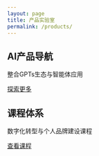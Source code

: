 ```yaml
---
layout: page
title: 产品实验室
permalink: /products/
---
```


<section class="product-grid">
  <div class="product-card">
    <h2>AI产品导航</h2>
    <p>整合GPTs生态与智能体应用</p>
    <a href="/gpts" class="btn">探索更多</a>
  </div>
  <div class="product-card">
    <h2>课程体系</h2>
    <p>数字化转型与个人品牌建设课程</p>
    <a href="/courses" class="btn">查看课程</a>
  </div>
</section>